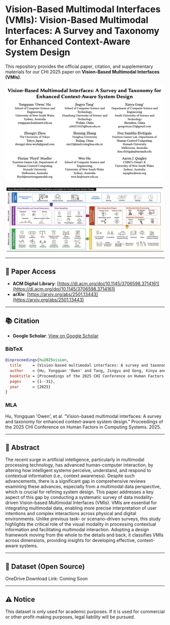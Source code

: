 
# Vision-Based Multimodal Interfaces (VMIs): Vision-Based Multimodal Interfaces: A Survey and Taxonomy for Enhanced Context-Aware System Design

This repository provides the official paper, citation, and supplementary materials for our CHI 2025 paper on **Vision-Based Multimodal Interfaces (VMIs)**.

<p align="center">
  <img src="https://github.com/yongquan-hu/Vision-Based-Multimodal-Interfaces/blob/main/VMIs_title.png" width="600" alt="VMIs Title">
</p>

<p align="center">
  <img src="https://github.com/yongquan-hu/Vision-Based-Multimodal-Interfaces/blob/main/teaser.png" width="600" alt="VMIs Teaser">
</p>

---

## 📄 Paper Access

- **ACM Digital Library**: [https://dl.acm.org/doi/10.1145/3706598.3714161](https://dl.acm.org/doi/10.1145/3706598.3714161)  
- **arXiv**: [https://arxiv.org/abs/2501.13443](https://arxiv.org/abs/2501.13443)

---

## 📚 Citation

- **Google Scholar**: [View on Google Scholar](https://scholar.google.com/citations?view_op=view_citation&hl=en&user=QqeG8WIAAAAJ&citation_for_view=QqeG8WIAAAAJ:YOwf2qJgpHMC)

### BibTeX

```bibtex
@inproceedings{hu2025vision,
  title     = {Vision-based multimodal interfaces: A survey and taxonomy for enhanced context-aware system design},
  author    = {Hu, Yongquan 'Owen' and Tang, Jingyu and Gong, Xinya and Zhou, Zhongyi and Zhang, Shuning and Elvitigala, Don Samitha and Mueller, Florian 'Floyd' and Hu, Wen and Quigley, Aaron J},
  booktitle = {Proceedings of the 2025 CHI Conference on Human Factors in Computing Systems},
  pages     = {1--31},
  year      = {2025}
}
```

### MLA

Hu, Yongquan 'Owen', et al. "Vision-based multimodal interfaces: A survey and taxonomy for enhanced context-aware system design." Proceedings of the 2025 CHI Conference on Human Factors in Computing Systems. 2025.

---

## 🧠 Abstract

The recent surge in artificial intelligence, particularly in multimodal processing technology, has advanced human-computer interaction, by altering how intelligent systems perceive, understand, and respond to contextual information (i.e., context awareness). Despite such advancements, there is a significant gap in comprehensive reviews examining these advances, especially from a multimodal data perspective, which is crucial for refining system design. This paper addresses a key aspect of this gap by conducting a systematic survey of data modality-driven Vision-based Multimodal Interfaces (VMIs). VMIs are essential for integrating multimodal data, enabling more precise interpretation of user intentions and complex interactions across physical and digital environments. Unlike previous task- or scenario-driven surveys, this study highlights the critical role of the visual modality in processing contextual information and facilitating multimodal interaction. Adopting a design framework moving from the whole to the details and back, it classifies VMIs across dimensions, providing insights for developing effective, context-aware systems.

---

## 📂 Dataset (Open Source)

OneDrive Download Link: Coming Soon

---

## ⚠️ Notice

This dataset is only used for academic purposes. If it is used for commercial or other profit-making purposes, legal liability will be pursued.
